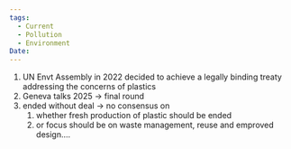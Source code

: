 ```yaml
---
tags:
  - Current
  - Pollution
  - Environment
Date:
---
```

1. UN Envt Assembly in 2022 decided to achieve a legally binding treaty addressing the concerns of plastics
2. Geneva talks 2025 -> final round
3. ended without deal -> no consensus on 
	1. whether fresh production of plastic should be ended
	2. or focus should be on waste management, reuse and emproved design....